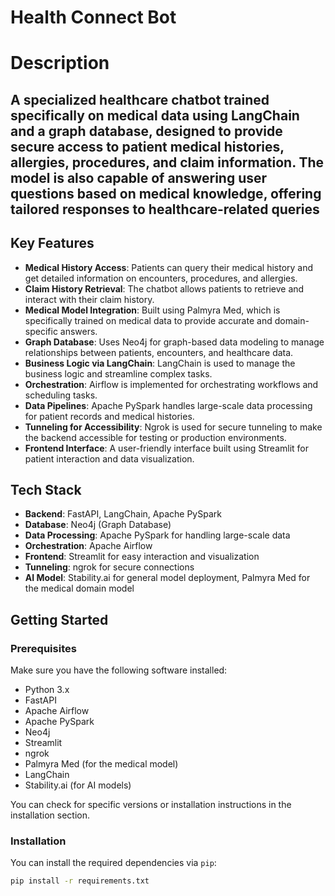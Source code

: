 # Health Connect Bot

# Description
A specialized healthcare chatbot trained specifically on medical data using LangChain and a graph database, designed to provide secure access to patient medical histories, allergies, procedures, and claim information. 
The model is also capable of answering user questions based on medical knowledge, offering tailored responses to healthcare-related queries
---

## Key Features
- **Medical History Access**: Patients can query their medical history and get detailed information on encounters, procedures, and allergies.
- **Claim History Retrieval**: The chatbot allows patients to retrieve and interact with their claim history.
- **Medical Model Integration**: Built using Palmyra Med, which is specifically trained on medical data to provide accurate and domain-specific answers.
- **Graph Database**: Uses Neo4j for graph-based data modeling to manage relationships between patients, encounters, and healthcare data.
- **Business Logic via LangChain**: LangChain is used to manage the business logic and streamline complex tasks.
- **Orchestration**: Airflow is implemented for orchestrating workflows and scheduling tasks.
- **Data Pipelines**: Apache PySpark handles large-scale data processing for patient records and medical histories.
- **Tunneling for Accessibility**: Ngrok is used for secure tunneling to make the backend accessible for testing or production environments.
- **Frontend Interface**: A user-friendly interface built using Streamlit for patient interaction and data visualization.

## Tech Stack
- **Backend**: FastAPI, LangChain, Apache PySpark
- **Database**: Neo4j (Graph Database)
- **Data Processing**: Apache PySpark for handling large-scale data
- **Orchestration**: Apache Airflow
- **Frontend**: Streamlit for easy interaction and visualization
- **Tunneling**: ngrok for secure connections
- **AI Model**: Stability.ai for general model deployment, Palmyra Med for the medical domain model

## Getting Started

### Prerequisites
Make sure you have the following software installed:
- Python 3.x
- FastAPI
- Apache Airflow
- Apache PySpark
- Neo4j
- Streamlit
- ngrok
- Palmyra Med (for the medical model)
- LangChain
- Stability.ai (for AI models)

You can check for specific versions or installation instructions in the installation section.

### Installation

You can install the required dependencies via `pip`:
```bash
pip install -r requirements.txt
